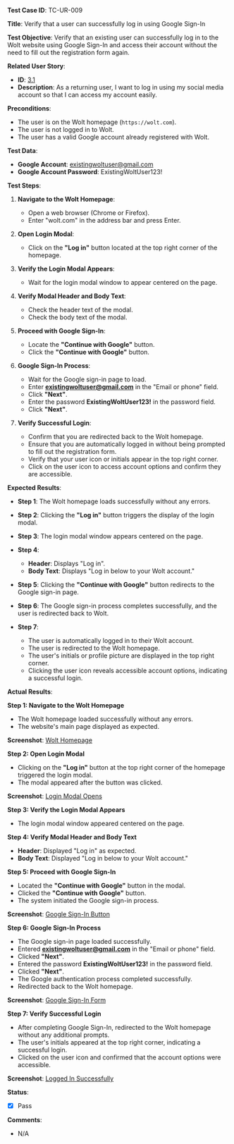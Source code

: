 **Test Case ID**: TC-UR-009

**Title**: Verify that a user can successfully log in using Google Sign-In

**Test Objective**: Verify that an existing user can successfully log in to the Wolt website using Google Sign-In and access their account without the need to fill out the registration form again.

**Related User Story**:

- **ID**: [3.1](../../../requirements/3_User_Stories.md#31-user-registration-and-login)
- **Description**: As a returning user, I want to log in using my social media account so that I can access my account easily.

**Preconditions**:

- The user is on the Wolt homepage (`https://wolt.com`).
- The user is not logged in to Wolt.
- The user has a valid Google account already registered with Wolt.
  
**Test Data**:

- **Google Account**: existingwoltuser@gmail.com
- **Google Account Password**: ExistingWoltUser123!

**Test Steps**:

1. **Navigate to the Wolt Homepage**:
   - Open a web browser (Chrome or Firefox).
   - Enter "wolt.com" in the address bar and press Enter.

2. **Open Login Modal**:
   - Click on the **"Log in"** button located at the top right corner of the homepage.

3. **Verify the Login Modal Appears**:
   - Wait for the login modal window to appear centered on the page.

4. **Verify Modal Header and Body Text**:
   - Check the header text of the modal.
   - Check the body text of the modal.

5. **Proceed with Google Sign-In**:
   - Locate the **"Continue with Google"** button.
   - Click the **"Continue with Google"** button.

6. **Google Sign-In Process**:
   - Wait for the Google sign-in page to load.
   - Enter **existingwoltuser@gmail.com** in the "Email or phone" field.
   - Click **"Next"**.
   - Enter the password **ExistingWoltUser123!** in the password field.
   - Click **"Next"**.

7. **Verify Successful Login**:
   - Confirm that you are redirected back to the Wolt homepage.
   - Ensure that you are automatically logged in without being prompted to fill out the registration form.
   - Verify that your user icon or initials appear in the top right corner.
   - Click on the user icon to access account options and confirm they are accessible.

**Expected Results**:

- **Step 1**: The Wolt homepage loads successfully without any errors.

- **Step 2**: Clicking the **"Log in"** button triggers the display of the login modal.

- **Step 3**: The login modal window appears centered on the page.

- **Step 4**:
  - **Header**: Displays "Log in".
  - **Body Text**: Displays "Log in below to your Wolt account."

- **Step 5**: Clicking the **"Continue with Google"** button redirects to the Google sign-in page.

- **Step 6**: The Google sign-in process completes successfully, and the user is redirected back to Wolt.

- **Step 7**:
  - The user is automatically logged in to their Wolt account.
  - The user is redirected to the Wolt homepage.
  - The user's initials or profile picture are displayed in the top right corner.
  - Clicking the user icon reveals accessible account options, indicating a successful login.

**Actual Results**:

**Step 1: Navigate to the Wolt Homepage**

- The Wolt homepage loaded successfully without any errors.
- The website's main page displayed as expected.

**Screenshot**: [Wolt Homepage](../../images/TC-UR-009/TC-UR-009_Homepage.png)

**Step 2: Open Login Modal**

- Clicking on the **"Log in"** button at the top right corner of the homepage triggered the login modal.
- The modal appeared after the button was clicked.

**Screenshot**: [Login Modal Opens](../../images/TC-UR-009/TC-UR-009_Login_Modal.png)

**Step 3: Verify the Login Modal Appears**

- The login modal window appeared centered on the page.

**Step 4: Verify Modal Header and Body Text**

- **Header**: Displayed "Log in" as expected.
- **Body Text**: Displayed "Log in below to your Wolt account."

**Step 5: Proceed with Google Sign-In**

- Located the **"Continue with Google"** button in the modal.
- Clicked the **"Continue with Google"** button.
- The system initiated the Google sign-in process.

**Screenshot**: [Google Sign-In Button](../../images/TC-UR-009/TC-UR-009_Google_Signin_Button.png)

**Step 6: Google Sign-In Process**

- The Google sign-in page loaded successfully.
- Entered **existingwoltuser@gmail.com** in the "Email or phone" field.
- Clicked **"Next"**.
- Entered the password **ExistingWoltUser123!** in the password field.
- Clicked **"Next"**.
- The Google authentication process completed successfully.
- Redirected back to the Wolt homepage.

**Screenshot**: [Google Sign-In Form](../../images/TC-UR-009/TC-UR-009_Google_Signin_Page.png)

**Step 7: Verify Successful Login**

- After completing Google Sign-In, redirected to the Wolt homepage without any additional prompts.
- The user's initials appeared at the top right corner, indicating a successful login.
- Clicked on the user icon and confirmed that the account options were accessible.

**Screenshot**: [Logged In Successfully](../../images/TC-UR-009/TC-UR-009_Logged_In.png)

**Status**:

- [X] Pass

**Comments**:

- N/A